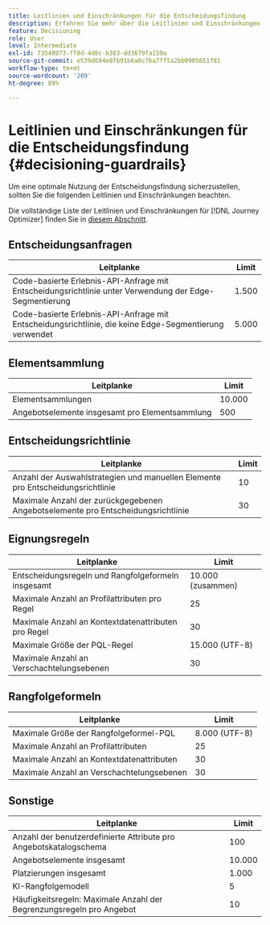 ```yaml
---
title: Leitlinien und Einschränkungen für die Entscheidungsfindung
description: Erfahren Sie mehr über die Leitlinien und Einschränkungen für die Entscheidungsfindung.
feature: Decisioning
role: User
level: Intermediate
exl-id: 73548973-ff8d-4d6c-b383-dd3679fa159a
source-git-commit: e539d694e8fb91b6a8c7ba7ff5a2bb0905651f81
workflow-type: tm+mt
source-wordcount: '209'
ht-degree: 89%

---
```


# Leitlinien und Einschränkungen für die Entscheidungsfindung {#decisioning-guardrails}

Um eine optimale Nutzung der Entscheidungsfindung sicherzustellen, sollten Sie die folgenden Leitlinien und Einschränkungen beachten.

Die vollständige Liste der Leitlinien und Einschränkungen für [!DNL Journey Optimizer] finden Sie in [diesem Abschnitt](../start/guardrails.md).

## Entscheidungsanfragen

| Leitplanke | Limit |
| ------- | ------- |
| Code-basierte Erlebnis-API-Anfrage mit Entscheidungsrichtlinie unter Verwendung der Edge-Segmentierung | 1.500 |
| Code-basierte Erlebnis-API-Anfrage mit Entscheidungsrichtlinie, die keine Edge-Segmentierung verwendet | 5.000 |

## Elementsammlung

| Leitplanke | Limit |
| ------- | ------- |
| Elementsammlungen | 10.000 |
| Angebotselemente insgesamt pro Elementsammlung | 500 |

## Entscheidungsrichtlinie

| Leitplanke | Limit |
| ------- | ------- |
| Anzahl der Auswahlstrategien und manuellen Elemente pro Entscheidungsrichtlinie | 10 |
| Maximale Anzahl der zurückgegebenen Angebotselemente pro Entscheidungsrichtlinie | 30 |

## Eignungsregeln

| Leitplanke | Limit |
| ------- | ------- |
| Entscheidungsregeln und Rangfolgeformeln insgesamt | 10.000 (zusammen) |
| Maximale Anzahl an Profilattributen pro Regel | 25 |
| Maximale Anzahl an Kontextdatenattributen pro Regel | 30 |
| Maximale Größe der PQL-Regel | 15.000 (UTF-8) |
| Maximale Anzahl an Verschachtelungsebenen | 30 |

## Rangfolgeformeln

| Leitplanke | Limit |
| ------- | ------- |
| Maximale Größe der Rangfolgeformel-PQL | 8.000 (UTF-8) |
| Maximale Anzahl an Profilattributen | 25 |
| Maximale Anzahl an Kontextdatenattributen | 30 |
| Maximale Anzahl an Verschachtelungsebenen | 30 |

## Sonstige

| Leitplanke | Limit |
| ------- | ------- |
| Anzahl der benutzerdefinierte Attribute pro Angebotskatalogschema | 100 |
| Angebotselemente insgesamt | 10.000 |
| Platzierungen insgesamt | 1.000 |
| KI-Rangfolgemodell | 5 |
| Häufigkeitsregeln: Maximale Anzahl der Begrenzungsregeln pro Angebot | 10 |
